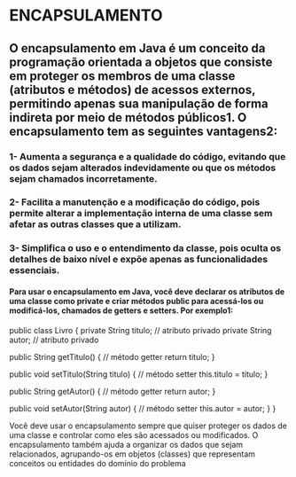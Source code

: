 # ENCAPSULAMENTO

## O encapsulamento em Java é um conceito da programação orientada a objetos que consiste em proteger os membros de uma classe (atributos e métodos) de acessos externos, permitindo apenas sua manipulação de forma indireta por meio de métodos públicos1. O encapsulamento tem as seguintes vantagens2:

### 1- Aumenta a segurança e a qualidade do código, evitando que os dados sejam alterados indevidamente ou que os métodos sejam chamados incorretamente.
### 2- Facilita a manutenção e a modificação do código, pois permite alterar a implementação interna de uma classe sem afetar as outras classes que a utilizam.
### 3- Simplifica o uso e o entendimento da classe, pois oculta os detalhes de baixo nível e expõe apenas as funcionalidades essenciais.

#### Para usar o encapsulamento em Java, você deve declarar os atributos de uma classe como private e criar métodos public para acessá-los ou modificá-los, chamados de getters e setters. Por exemplo1:
public class Livro {
  private String titulo; // atributo privado
  private String autor; // atributo privado

  public String getTitulo() { // método getter
    return titulo;
  }

  public void setTitulo(String titulo) { // método setter
    this.titulo = titulo;
  }

  public String getAutor() { // método getter
    return autor;
  }

  public void setAutor(String autor) { // método setter
    this.autor = autor;
  }
}

Você deve usar o encapsulamento sempre que quiser proteger os dados de uma classe e controlar como eles são acessados ou modificados. O encapsulamento também ajuda a organizar os dados que sejam relacionados, agrupando-os em objetos (classes) que representam conceitos ou entidades do domínio do problema